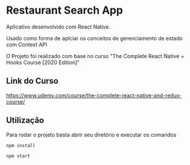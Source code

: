 # Restaurant Search App

Aplicativo desenvolvido com React Native.

Usado como forma de aplciar os conceitos de gerenciamento de estado com Context API

O Projeto foi realizado com base no curso "The Complete React Native + Hooks Course [2020 Edition]"

## Link do Curso

https://www.udemy.com/course/the-complete-react-native-and-redux-course/

## Utilização

Para rodar o projeto basta abrir seu diretório e executar os comandos

```bash
npm install

npm start
```